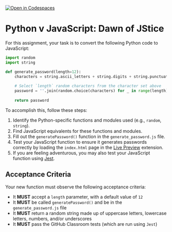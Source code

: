 [![Open in Codespaces](https://classroom.github.com/assets/launch-codespace-2972f46106e565e64193e422d61a12cf1da4916b45550586e14ef0a7c637dd04.svg)](https://classroom.github.com/open-in-codespaces?assignment_repo_id=16479592)
# Python v JavaScript: Dawn of JStice

For this assignment, your task is to convert the following Python code to JavaScript:

```python
import random
import string

def generate_password(length=12):
    characters = string.ascii_letters + string.digits + string.punctuation
    
    # Select `length` random characters from the character set above
    password = ''.join(random.choice(characters) for _ in range(length))
    
    return password
```

To accomplish this, follow these steps:

1. Identify the Python-specific functions and modules used (e.g., `random`, `string`).
2. Find JavaScript equivalents for these functions and modules.
3. Fill out the `generatePassword()` function in the `generate_password.js` file.
4. Test your JavaScript function to ensure it generates passwords correctly by loading the `index.html` page in the [Live Preview](https://marketplace.visualstudio.com/items?itemName=ms-vscode.live-server) extension.
5. If you are feeling adventurous, you may also test your JavaScript function using [Jest](https://jestjs.io/).

## Acceptance Criteria

Your new function must observe the following acceptance criteria:

- It **MUST** accept a `length` parameter, with a default value of `12`
- It **MUST** be called `generatePassword()` and be in the `generate_password.js` file
- It **MUST** return a random string made up of uppercase letters, lowercase letters, numbers, and/or underscores
- It **MUST** pass the GitHub Classroom tests (which are run using `Jest`)